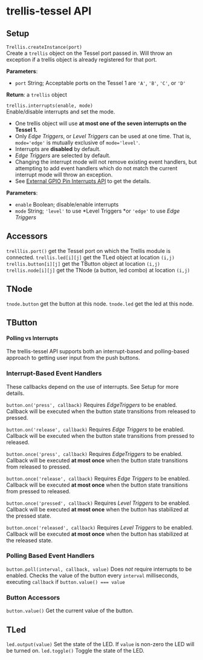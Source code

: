 # trellis-tessel API
## Setup
`Trellis.createInstance(port)`  
Create a `trellis` object on the Tessel port passed in. Will throw an exception if a trellis object is already registered for that port.

**Parameters**:

* `port` String; Acceptable ports on the Tessel 1 are `'A'`, `'B'`, `'C'`, or `'D'`

**Return**: a `trellis` object


`trellis.interrupts(enable, mode)`  
Enable/disable interrupts and set the mode.

* One trellis object will use **at most one of the seven interrupts on the Tessel 1.**
* Only _Edge Triggers_, or _Level Triggers_ can be used at one time. That is, `mode='edge'` is mutually exclusive of `mode='level'`.
* Interrupts are **disabled** by default.
* *Edge Triggers* are selected by default.
* Changing the interrupt mode will not remove existing event handlers, but attempting to add event handlers which do not match the current interrupt mode will throw an exception.
* See [External GPIO Pin Interrupts API](https://github.com/tessel/docs/blob/master/tutorials/gpio-interrupts.md) to get the details.

**Parameters**:

* `enable` Boolean; disable/enable interrupts
* `mode` String; `'level'` to use *Level Triggers *or `'edge'` to use *Edge Triggers*


## Accessors
`trelllis.port()` get the Tessel port on which the Trellis module is connected.
`trellis.led[i][j]` get the TLed object at location `(i,j)`
`trellis.button[i][j]` get the TButton object at location `(i,j)`
`trellis.node[i][j]` get the TNode (a button, led combo) at location `(i,j)`

## TNode
`tnode.button` get the button at this node.
`tnode.led` get the led at this node.

## TButton
#### Polling vs Interrupts
The trellis-tessel API supports both an interrupt-based and polling-based approach to getting user input from the push buttons.

### Interrupt-Based Event Handlers
These callbacks depend on the use of interrupts. See Setup for more details.

`button.on('press', callback)`
Requires *EdgeTriggers* to be enabled.
Callback will be executed when the button state transitions from released to pressed.

`button.on('release', callback)`
Requires *Edge Triggers* to be enabled.
Callback will be executed when the button state transitions from pressed to released.

`button.once('press', callback)`
Requires *EdgeTriggers* to be enabled.
Callback will be executed **at most once** when the button state transitions from released to pressed.

`button.once('release', callback)`
Requires *Edge Triggers* to be enabled.
Callback will be executed **at most once** when the button state transitions from pressed to released.

`button.once('pressed', callback)`
Requires *Level Triggers* to be enabled.
Callback will be executed **at most once** when the button has stabilized at the pressed state.

`button.once('released', callback)`
Requires *Level Triggers* to be enabled.
Callback will be executed **at most once** when the button has stabilized at the released state.

### Polling Based Event Handlers

`button.poll(interval, callback, value)`
Does _not_ require interrupts to be enabled.
Checks the value of the button every `interval` milliseconds, executing `callback` if `button.value() === value`

### Button Accessors

`button.value()`
Get the current value of the button.

## TLed
`led.output(value)` Set the state of the LED. If `value` is non-zero the LED will be turned on.
`led.toggle()` Toggle the state of the LED.


